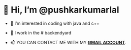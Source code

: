 # 👋 Hi, I’m @pushkarkumarlal
- 👀 I’m interested in coding with java and c++
- 🌱 I work in the # backendyard

- 📫 YOU CAN CONTACT ME WITH MY **[GMAIL ACCOUNT](Pushkarkumarlal@gmail.com)**.

<!---
pushkarkumarlal/pushkarkumarlal is a ✨ special ✨ repository because its `README.md` (this file) appears on your GitHub profile.
You can click the Preview link to take a look at your changes.
--->
